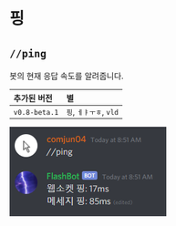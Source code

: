 # 핑

## `//ping`

봇의 현재 응답 속도를 알려줍니다.

| 추가된 버전 | 별 |
| :--- | :--- |
| `v0.8-beta.1` | `핑`, `ㅔㅑㅜㅎ`, `vld` |

![](../../.gitbook/assets/image.png)

